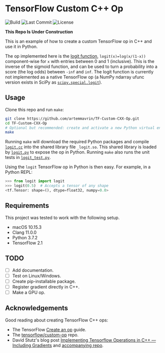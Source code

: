 # TensorFlow Custom C++ Op

![Build](https://github.com/artemmavrin/TF-Custom-CXX-Op/workflows/Build/badge.svg)
![Last Commit](https://img.shields.io/github/last-commit/artemmavrin/TF-Custom-CXX-Op/master "Last Commit")
![License](https://img.shields.io/github/license/artemmavrin/TF-Custom-CXX-Op "License")

**This Repo Is Under Construction**

This is an example of how to create a custom TensorFlow op in C++ and use it in Python.

The op implemented here is the [logit function](https://en.wikipedia.org/wiki/Logit), `logit(x)=log(x/(1-x))` component-wise for `x` with entries between 0 and 1 (inclusive).
This is the inverse of the sigmoid function, and can be used to turn a probability into a score (the log odds) between `-inf` and `inf`.
The logit function is currently not implemented as a native TensorFlow op (a NumPy ndarray ufunc version exists in SciPy as [`scipy.special.logit`](https://docs.scipy.org/doc/scipy/reference/generated/scipy.special.logit.html)). 

## Usage

Clone this repo and run `make`:

```bash
git clone https://github.com/artemmavrin/TF-Custom-CXX-Op.git
cd TF-Custom-CXX-Op
# Optional but recommended: create and activate a new Python virtual environment
make
```

Running `make` will download the required Python packages and compile [`logit.cc`](logit.cc) into the shared library file `_logit.so`.
This shared library is loaded by [`logit.py`](logit.py) to expose the op in Python.
Running `make` also runs the unit tests in [`logit_test.py`](logit_test.py).

Using the `logit` TensorFlow op in Python is then easy.
For example, in a Python REPL:

```python
>>> from logit import logit
>>> logit(0.5)  # Accepts a tensor of any shape
<tf.Tensor: shape=(), dtype=float32, numpy=0.0>
```


## Requirements

This project was tested to work with the following setup.
 
* macOS 10.15.3
* Clang 11.0.0
* Python 3.7.2
* TensorFlow 2.1

## TODO

- [ ] Add documentation.
- [ ] Test on Linux/Windows.
- [ ] Create pip-installable package.
- [ ] Register gradient directly in C++.
- [ ] Make a GPU op.

## Acknowledgements

Good reading about creating TensorFlow C++ ops:

* The TensorFlow [Create an op](https://www.tensorflow.org/guide/create_op) guide.
* The [tensorflow/custom-op](https://github.com/tensorflow/custom-op) repo.
* David Stutz's blog post [Implementing Tensorflow Operations in C++ — Including Gradients](http://davidstutz.de/implementing-tensorflow-operations-in-c-including-gradients/) and [accompanying repo](https://github.com/davidstutz/tensorflow-cpp-op-example).
